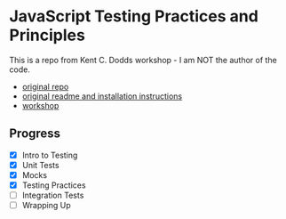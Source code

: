 # JavaScript Testing Practices and Principles

This is a repo from Kent C. Dodds workshop - I am NOT the author of the code.

- [original repo](https://frontendmasters.com/courses/testing-practices-principles/)
- [original readme and installation instructions](https://github.com/kentcdodds/testing-workshop/blob/master/README.md)
- [workshop](https://github.com/kentcdodds/testing-workshop)

## Progress

- [x] Intro to Testing
- [x] Unit Tests
- [x] Mocks
- [x] Testing Practices
- [ ] Integration Tests
- [ ] Wrapping Up
